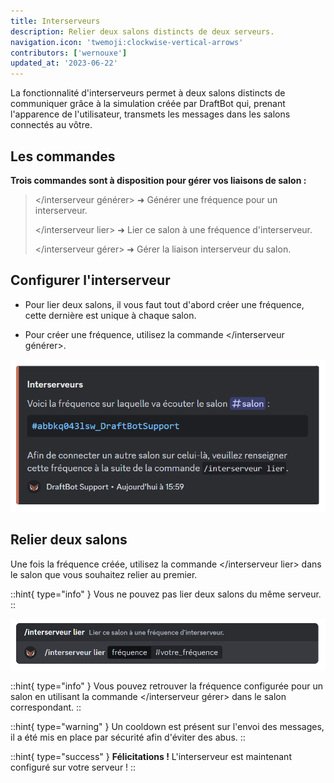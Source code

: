 ```yaml
---
title: Interserveurs
description: Relier deux salons distincts de deux serveurs.
navigation.icon: 'twemoji:clockwise-vertical-arrows'
contributors: ['wernouxe']
updated_at: '2023-06-22'
---
```


La fonctionnalité d'interserveurs permet à deux salons distincts de communiquer grâce à la simulation créée par DraftBot qui, prenant l'apparence de l'utilisateur, transmets les messages dans les salons connectés au vôtre.

## Les commandes

**Trois commandes sont à disposition pour gérer vos liaisons de salon :**

> \</interserveur générer> ➜ Générer une fréquence pour un interserveur.
>
> \</interserveur lier> ➜ Lier ce salon à une fréquence d'interserveur.
>
> \</interserveur gérer> ➜ Gérer la liaison interserveur du salon.

## Configurer l'interserveur

- Pour lier deux salons, il vous faut tout d'abord créer une fréquence, cette dernière est unique à chaque salon.

- Pour créer une fréquence, utilisez la commande \</interserveur générer>.

![Réponse de DraftBot lors de l'exécution de la commande](../assets/interserveurs/interserver_generate.png)

## Relier deux salons

Une fois la fréquence créée, utilisez la commande \</interserveur lier> dans le salon que vous souhaitez relier au premier.

::hint{ type="info" }
  Vous ne pouvez pas lier deux salons du même serveur.
::

![Exemple de la commande à effectuer lors de la liaison des deux salons](../assets/interserveurs/interserver_link.png)

::hint{ type="info" }
  Vous pouvez retrouver la fréquence configurée pour un salon en utilisant la commande \</interserveur gérer> dans le salon correspondant.
::

::hint{ type="warning" }
  Un cooldown est présent sur l'envoi des messages, il a été mis en place par sécurité afin d'éviter des abus.
::

::hint{ type="success" }
  **Félicitations !** L'interserveur est maintenant configuré sur votre serveur !
::


